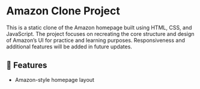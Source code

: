 # Amazon Clone Project

This is a static clone of the Amazon homepage built using HTML, CSS, and JavaScript. The project focuses on recreating the core structure and design of Amazon’s UI for practice and learning purposes. Responsiveness and additional features will be added in future updates.

## 🔹 Features

- Amazon-style homepage layout
